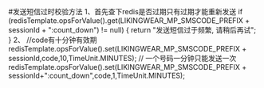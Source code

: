 #发送短信过时校验方法
1、首先查下redis是否过期只有过期才能重新发送
if (redisTemplate.opsForValue().get(LIKINGWEAR_MP_SMSCODE_PREFIX + sessionId + ":count_down") != null) {
            return "发送短信过于频繁, 请稍后再试";
 }
 2、
 //code有十分钟有效期
             redisTemplate.opsForValue().set(LIKINGWEAR_MP_SMSCODE_PREFIX + sessionId,code,10,TimeUnit.MINUTES);
 // 一个号码一分钟只能发送一次
 redisTemplate.opsForValue().set(LIKINGWEAR_MP_SMSCODE_PREFIX + sessionId+":count_down",code,1,TimeUnit.MINUTES);